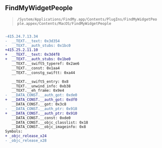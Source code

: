 ## FindMyWidgetPeople

> `/System/Applications/FindMy.app/Contents/PlugIns/FindMyWidgetPeople.appex/Contents/MacOS/FindMyWidgetPeople`

```diff

-415.24.7.13.34
-  __TEXT.__text: 0x3d354
-  __TEXT.__auth_stubs: 0x1bc0
+415.25.2.11.10
+  __TEXT.__text: 0x3d4f8
+  __TEXT.__auth_stubs: 0x1be0
   __TEXT.__swift5_typeref: 0x2ae6
   __TEXT.__const: 0x1aa4
   __TEXT.__constg_swiftt: 0xa44

   __TEXT.__swift5_entry: 0x8
   __TEXT.__unwind_info: 0xb38
   __TEXT.__eh_frame: 0x9e4
-  __DATA_CONST.__auth_got: 0xde0
+  __DATA_CONST.__auth_got: 0xdf0
   __DATA_CONST.__got: 0x3c8
-  __DATA_CONST.__auth_ptr: 0x918
+  __DATA_CONST.__auth_ptr: 0x910
   __DATA_CONST.__const: 0xde0
   __DATA_CONST.__objc_classlist: 0x18
   __DATA_CONST.__objc_imageinfo: 0x8
Symbols:
+ _objc_release_x24
- _objc_release_x28

```
